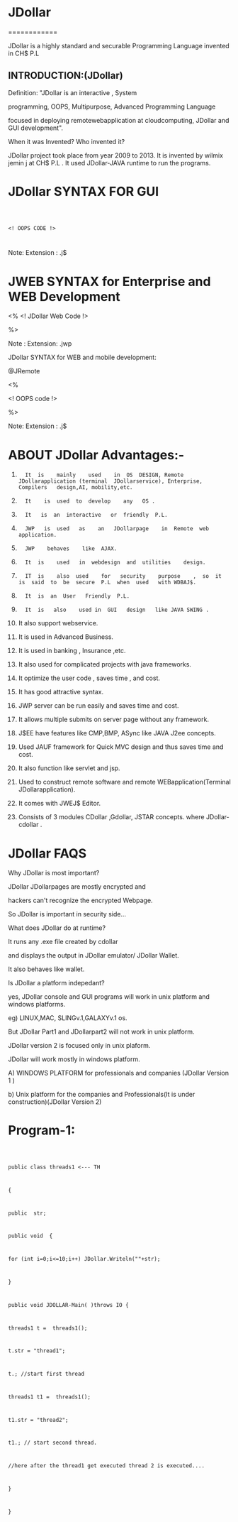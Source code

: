 # JDollar
============

 JDollar is a  highly standard and  securable Programming Language invented   in CH$ P.L


INTRODUCTION:(JDollar)
----------------------

Definition: "JDollar is an interactive , System

 programming,  OOPS,  Multipurpose, Advanced   Programming  Language

focused   in   deploying remotewebapplication  at  cloudcomputing, JDollar   and GUI development".


When it was Invented? Who invented it?

JDollar project took place from year 2009 to
2013. 
It is invented by wilmix jemin j at  CH$ P.L .
It used JDollar-JAVA runtime to run the programs.


JDollar SYNTAX FOR GUI
=======================


<Jdollar>

<Serialize>

<code> 

<!  OOPS  CODE  !>

</code>

</Jdollar>

Note: Extension :  .j$

JWEB SYNTAX for Enterprise and WEB Development
==============================================

<JDWEB>

<PACK>

<%
<! JDollar  Web  Code  !>

%>
</JDWEB>

Note :  Extension:  .jwp


JDollar SYNTAX for WEB and mobile development:

<JDOLLAR>

@JRemote

<%

<!  OOPS  code  !>

 %>
</JDOLLAR>


Note: Extension :  .j$



ABOUT JDollar Advantages:-
==================================

1.       It  is    mainly    used    in  OS  DESIGN, Remote JDollarapplication (terminal  JDollarservice), Enterprise,  Compilers   design,AI, mobility,etc.

2.       It    is  used  to  develop    any   OS .

3.       It   is  an  interactive   or  friendly  P.L.

4.       JWP   is  used   as    an   JDollarpage    in  Remote  web  application.  

5.       JWP    behaves    like  AJAX.

6.       It  is    used   in  webdesign  and  utilities    design.

7.       IT  is    also  used    for   security    purpose    ,  so  it   is  said  to  be  secure  P.L  when  used   with WDBAJ$.

8.       It  is  an  User   Friendly  P.L.

9.       It  is   also    used in  GUI   design   like JAVA SWING .

10.   It  also    support   webservice.

11.   It  is   used    in  Advanced    Business.

12.   It  is   used  in  banking  ,  Insurance  ,etc.

13.   It  also  used     for    complicated    projects  with  java frameworks.

14.   It optimize  the user code   ,  saves  time    ,  and  cost.

15.   It  has  good  attractive    syntax.

16.   JWP  server  can  be  run  easily    and  saves    time  and  cost.

17.   It   allows    multiple  submits   on  server  page    without  any  framework.

18.   J$EE  have   features   like  CMP,BMP, ASync  like   JAVA  J2ee  concepts.

19.   Used  JAUF  framework   for  Quick   MVC design  and  thus  saves  time and  cost.

20.   It  also   function like  servlet   and  jsp.

21.  Used  to construct   remote  software  and  remote  WEBapplication(Terminal  JDollarapplication).

21.   It  comes  with  JWEJ$   Editor.

22.  Consists  of 3 modules CDollar  ,Gdollar, JSTAR  concepts.
where  JDollar-cdollar .


JDollar  FAQS
==============


Why  JDollar is  most important?

JDollar  JDollarpages  are  mostly  encrypted and

hackers  can't   recognize the   encrypted  Webpage.

So JDollar is  important  in  security side...




What  does  JDollar  do  at  runtime?

It  runs any  .exe  file   created  by    cdollar  

and  displays  the  output  in JDollar emulator/ JDollar Wallet.

It  also    behaves like wallet.


Is JDollar  a  platform  indepedant?


yes,  JDollar  console and  GUI  programs  will work in unix platform  and  windows platforms.

eg) LINUX,MAC, SLINGv.1,GALAXYv.1 os.

But  JDollar Part1  and JDollarpart2  will not  work  in  unix  platform.

JDollar  version 2  is  focused  only  in unix  plaform.



JDollar  will  work mostly  in windows platform.

A)  WINDOWS  PLATFORM  for  professionals and  companies (JDollar Version 1 )

b)  Unix  platform   for  the  companies and  Professionals(It  is  under  construction)(JDollar  Version 2)




Program-1:
==========


<Jdollar>

<Serialize>

<code>


public  class  threads1  <--- TH  
  
  {
  
  
  public  <Str> str;
  
  public  void <RUN>
  {
  
  for  (int  i=0;i<=10;i++)
  JDollar.Writeln(""+str);
  
  
  }
  
  
public void  JDOLLAR-Main( )throws  IO<EXE>
{

threads1   t   =  <NEW>    threads1();

t.str  =  "thread1";

t.<START>;   //start    first  thread

threads1   t1   =  <NEW>   threads1();

t1.str  =  "thread2";

t1.<START>; //   start   second   thread.

//here   after  the   thread1   get  executed    thread 2  is  executed....



}






}


</code>
</Jdollar>

